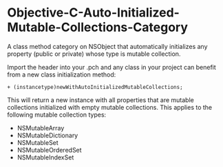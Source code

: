 # Objective-C-Auto-Initialized-Mutable-Collections-Category
A class method category on NSObject that automatically initializes any property (public or private) whose type is mutable collection.

Import the header into your .pch and any class in your project can benefit from a new class initialization method:

    + (instancetype)newWithAutoInitializedMutableCollections;

This will return a new instance with all properties that are mutable collections initialized with empty mutable collections. This applies to the following mutable collection types:

* NSMutableArray
* NSMutableDictionary
* NSMutableSet
* NSMutableOrderedSet
* NSMutableIndexSet

